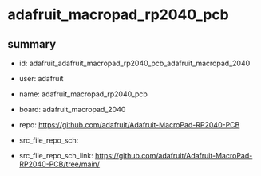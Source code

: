 # adafruit_macropad_rp2040_pcb
 
## summary 
* id: adafruit_adafruit_macropad_rp2040_pcb_adafruit_macropad_2040
* user: adafruit
* name: adafruit_macropad_rp2040_pcb
* board: adafruit_macropad_2040
* repo: https://github.com/adafruit/Adafruit-MacroPad-RP2040-PCB



* src_file_repo_sch: 
* src_file_repo_sch_link: https://github.com/adafruit/Adafruit-MacroPad-RP2040-PCB/tree/main/




